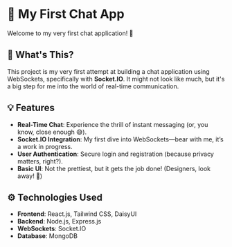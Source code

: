 # 🚀 My First Chat App

Welcome to my very first chat application! 🎉


## 🤔 What's This?

This project is my very first attempt at building a chat application using WebSockets, specifically with **Socket.IO**. It might not look like much, but it's a big step for me into the world of real-time communication.

## 💡 Features

- **Real-Time Chat**: Experience the thrill of instant messaging (or, you know, close enough 😅).
- **Socket.IO Integration**: My first dive into WebSockets—bear with me, it’s a work in progress.
- **User Authentication**: Secure login and registration (because privacy matters, right?).
- **Basic UI**: Not the prettiest, but it gets the job done! (Designers, look away! 👀)

## ⚙️ Technologies Used

- **Frontend**: React.js, Tailwind CSS, DaisyUI
- **Backend**: Node.js, Express.js
- **WebSockets**: Socket.IO
- **Database**: MongoDB

